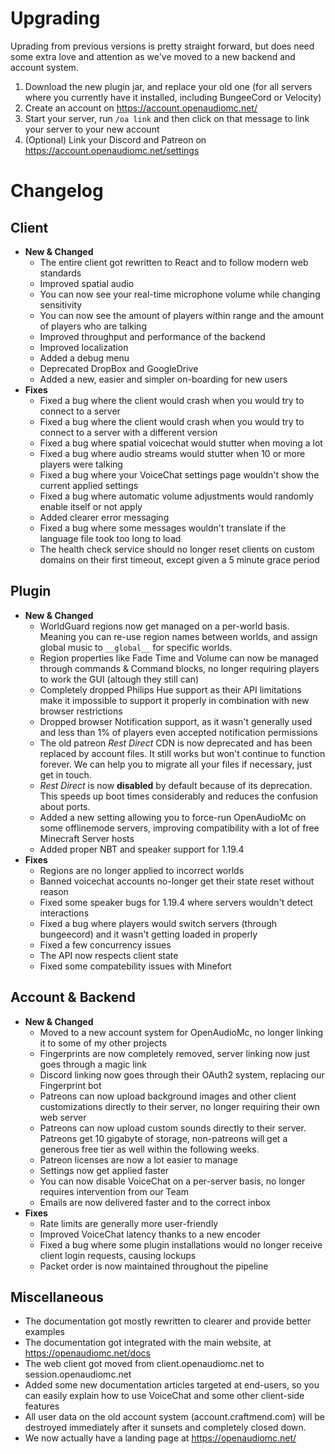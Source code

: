 # Upgrading
Uprading from previous versions is pretty straight forward, but does need some extra love and attention as we've moved to a new backend and account system.
 1. Download the new plugin jar, and replace your old one (for all servers where you currently have it installed, including BungeeCord or Velocity)
 2. Create an account on https://account.openaudiomc.net/
 3. Start your server, run `/oa link` and then click on that message to link your server to your new account
 4. (Optional) Link your Discord and Patreon on https://account.openaudiomc.net/settings 

# Changelog
## Client
 - **New & Changed**
   - The entire client got rewritten to React and to follow modern web standards
   - Improved spatial audio
   - You can now see your real-time microphone volume while changing sensitivity
   - You can now see the amount of players within range and the amount of players who are talking
   - Improved throughput and performance of the backend
   - Improved localization
   - Added a debug menu
   - Deprecated DropBox and GoogleDrive
   - Added a new, easier and simpler on-boarding for new users
 - **Fixes**
   - Fixed a bug where the client would crash when you would try to connect to a server
   - Fixed a bug where the client would crash when you would try to connect to a server with a different version
   - Fixed a bug where spatial voicechat would stutter when moving a lot
   - Fixed a bug where audio streams would stutter when 10 or more players were talking
   - Fixed a bug where your VoiceChat settings page wouldn't show the current applied settings
   - Fixed a bug where automatic volume adjustments would randomly enable itself or not apply
   - Added clearer error messaging
   - Fixed a bug where some messages wouldn't translate if the language file took too long to load
   - The health check service should no longer reset clients on custom domains on their first timeout, except given a 5 minute grace period
 
## Plugin
 - **New & Changed**
   - WorldGuard regions now get managed on a per-world basis. Meaning you can re-use region names between worlds, and assign global music to `__global__` for specific worlds.
   - Region properties like Fade Time and Volume can now be managed through commands & Command blocks, no longer requiring players to work the GUI (altough they still can)
   - Completely dropped Philips Hue support as their API limitations make it impossible to support it properly in combination with new browser restrictions
   - Dropped browser Notification support, as it wasn't generally used and less than 1% of players even accepted notification permissions
   - The old patreon *Rest Direct* CDN is now deprecated and has been replaced by account files. It still works but won't continue to function forever. We can help you to migrate all your files if necessary, just get in touch.
   - *Rest Direct* is now **disabled** by default because of its deprecation. This speeds up boot times considerably and reduces the confusion about ports. 
   - Added a new setting allowing you to force-run OpenAudioMc on some offlinemode servers, improving compatibility with a lot of free Minecraft Server hosts
   - Added proper NBT and speaker support for 1.19.4
 - **Fixes**
   - Regions are no longer applied to incorrect worlds
   - Banned voicechat accounts no-longer get their state reset without reason
   - Fixed some speaker bugs for 1.19.4 where servers wouldn't detect interactions
   - Fixed a bug where players would switch servers (through bungeecord) and it wasn't getting loaded in properly
   - Fixed a few concurrency issues
   - The API now respects client state
   - Fixed some compatebility issues with Minefort

## Account & Backend
 - **New & Changed**
   - Moved to a new account system for OpenAudioMc, no longer linking it to some of my other projects
   - Fingerprints are now completely removed, server linking now just goes through a magic link
   - Discord linking now goes through their OAuth2 system, replacing our Fingerprint bot
   - Patreons can now upload background images and other client customizations directly to their server, no longer requiring their own web server
   - Patreons can now upload custom sounds directly to their server. Patreons get 10 gigabyte of storage, non-patreons will get a generous free tier as well within the following weeks.
   - Patreon licenses are now a lot easier to manage
   - Settings now get applied faster
   - You can now disable VoiceChat on a per-server basis, no longer requires intervention from our Team
   - Emails are now delivered faster and to the correct inbox
 - **Fixes**
   - Rate limits are generally more user-friendly
   - Improved VoiceChat latency thanks to a new encoder
   - Fixed a bug where some plugin installations would no longer receive client login requests, causing lockups
   - Packet order is now maintained throughout the pipeline

## Miscellaneous
 - The documentation got mostly rewritten to clearer and provide better examples
 - The documentation got integrated with the main website, at https://openaudiomc.net/docs
 - The web client got moved from client.openaudiomc.net to session.openaudiomc.net
 - Added some new documentation articles targeted at end-users, so you can easily explain how to use VoiceChat and some other client-side features
 - All user data on the old account system (account.craftmend.com) will be destroyed immediately after it sunsets and completely closed down.
 - We now actually have a landing page at https://openaudiomc.net/